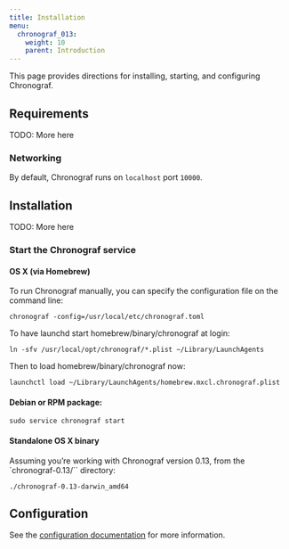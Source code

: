 ```yaml
---
title: Installation
menu:
  chronograf_013:
    weight: 10
    parent: Introduction
---
```


This page provides directions for installing, starting, and configuring Chronograf.

## Requirements

TODO: More here

### Networking

By default, Chronograf runs on `localhost` port `10000`.

## Installation

TODO: More here

### Start the Chronograf service

#### OS X (via Homebrew)
To run Chronograf manually, you can specify the configuration file on the
command line:
```
chronograf -config=/usr/local/etc/chronograf.toml
```

To have launchd start homebrew/binary/chronograf at login:
```
ln -sfv /usr/local/opt/chronograf/*.plist ~/Library/LaunchAgents
```
Then to load homebrew/binary/chronograf now:
```
launchctl load ~/Library/LaunchAgents/homebrew.mxcl.chronograf.plist
```

#### Debian or RPM package:
```
sudo service chronograf start
```

#### Standalone OS X binary
Assuming you’re working with Chronograf version 0.13, from the
`chronograf-0.13/`` directory:
```
./chronograf-0.13-darwin_amd64
```

## Configuration

See the
[configuration documentation](/chronograf/v0.13/administration/configuration/)
for more information.
